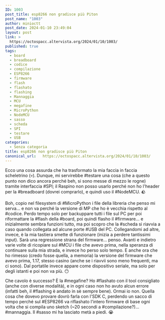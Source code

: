 ```yaml
---
ID: 1003
post_title: esp8266 non gradisce più Piton
post_name: "1003"
author: minioctt
post_date: 2024-01-10 23:49:04
layout: post
link: >
  https://octospacc.altervista.org/2024/01/10/1003/
published: true
tags:
  - board
  - breadboard
  - codice
  - compilazione
  - ESP8266
  - firmware
  - flash
  - flashato
  - flashing
  - Mannaggia
  - MCU
  - megafine
  - MicroPython
  - NodeMCU
  - sasso
  - scheda
  - SPI
  - testare
  - USB
categories:
  - Senza categoria
title: esp8266 non gradisce più Piton
canonical_url:   https://octospacc.altervista.org/2024/01/10/1003/
---
```

<!-- wp:paragraph -->
<p>Ecco una cosa assurda che ha trasformato la mia faccia in faccia scheletrino (💀). Dunque, mi servirebbe #testare una cosa (che a questo punto non dico ancora perché beh, si sono messe di mezzo le rogne) tramite interfaccia #SPI; il Raspino non posso usarlo perché non ho l'header per la #breadboard (dovrei comprarlo), e quindi uso il #NodeMCU. 🪨️</p>
<!-- /wp:paragraph -->

<!-- wp:paragraph -->
<p>Boh, copio nel filesystem di #MicroPython i file della libreria che penso mi serva... e non va perché la versione di MP che ho è vecchia rispetto al #codice. Perdo tempo solo per backuppare tutti i file sul PC per poi riformattare la #flash della #board, poi quindi flasho il #firmware... e inizialmente sembra funzioni tutto, ma poi scopro che la #scheda si riavvia a caso quando collegata ad alcune porte #USB del PC. Collegandomi ad altre, invece, è la mia tastiera smette di funzionare (inizia a perdere tantissimi input). Sarà una regressione strana del firmware... penso. Avanti e indietro varie volte di ricopiare sul #MCU i file che avevo prima, nella speranza di continuare sulla mia strada, e invece ho perso solo tempo. E anche ora che ho rimesso (credo fosse quella, a memoria) la versione del firmware che avevo prima, 1.17, stesso casino (anche se i riavvii sono meno frequenti, ma ci sono). Dal portatile invece appare come dispositivo seriale, ma solo per degli istanti e poi non va più. 😶️</p>
<!-- /wp:paragraph -->

<!-- wp:paragraph -->
<p>Che cavolo è successo? È la #megafine? Ho #flashato con il tool consigliato (anche con diverse modalità), e in ogni caso non ho avuto alcun errore (infatti beh, il #flashing è andato in sè sempre bene). Ormai io non. Quella cosa che dovevo provare dovrò farla con l'SDK C, perdendo un sacco di tempo perché sul #ESP8266 va riflashato l'intero firmware di base ogni volta che si compila uno sketch (~20 secondi a #compilazione?)... #mannaggia. Il #sasso mi ha lasciato metà a piedi. 😭️</p>
<!-- /wp:paragraph -->